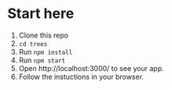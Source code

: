 # Start here
1. Clone this repo
2. `cd trees`
3. Run `npm install`
4. Run `npm start`
5. Open http://localhost:3000/ to see your app.
6. Follow the instuctions in your browser. 
